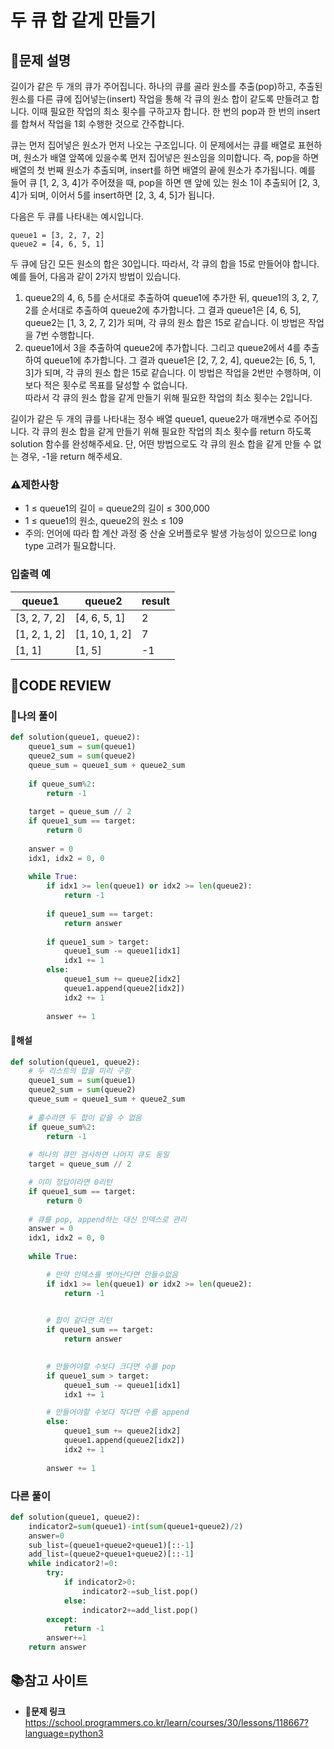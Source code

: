 # 두 큐 합 같게 만들기

## **📝문제 설명**
길이가 같은 두 개의 큐가 주어집니다. 하나의 큐를 골라 원소를 추출(pop)하고, 추출된 원소를 다른 큐에 집어넣는(insert) 작업을 통해 각 큐의 원소 합이 같도록 만들려고 합니다. 이때 필요한 작업의 최소 횟수를 구하고자 합니다. 한 번의 pop과 한 번의 insert를 합쳐서 작업을 1회 수행한 것으로 간주합니다.

큐는 먼저 집어넣은 원소가 먼저 나오는 구조입니다. 이 문제에서는 큐를 배열로 표현하며, 원소가 배열 앞쪽에 있을수록 먼저 집어넣은 원소임을 의미합니다. 즉, pop을 하면 배열의 첫 번째 원소가 추출되며, insert를 하면 배열의 끝에 원소가 추가됩니다. 예를 들어 큐 [1, 2, 3, 4]가 주어졌을 때, pop을 하면 맨 앞에 있는 원소 1이 추출되어 [2, 3, 4]가 되며, 이어서 5를 insert하면 [2, 3, 4, 5]가 됩니다.

다음은 두 큐를 나타내는 예시입니다.

```
queue1 = [3, 2, 7, 2]
queue2 = [4, 6, 5, 1]
```
두 큐에 담긴 모든 원소의 합은 30입니다. 따라서, 각 큐의 합을 15로 만들어야 합니다. 예를 들어, 다음과 같이 2가지 방법이 있습니다.

1. queue2의 4, 6, 5를 순서대로 추출하여 queue1에 추가한 뒤, queue1의 3, 2, 7, 2를 순서대로 추출하여 queue2에 추가합니다. 그 결과 queue1은 [4, 6, 5], queue2는 [1, 3, 2, 7, 2]가 되며, 각 큐의 원소 합은 15로 같습니다. 이 방법은 작업을 7번 수행합니다.
2. queue1에서 3을 추출하여 queue2에 추가합니다. 그리고 queue2에서 4를 추출하여 queue1에 추가합니다. 그 결과 queue1은 [2, 7, 2, 4], queue2는 [6, 5, 1, 3]가 되며, 각 큐의 원소 합은 15로 같습니다. 이 방법은 작업을 2번만 수행하며, 이보다 적은 횟수로 목표를 달성할 수 없습니다.  
따라서 각 큐의 원소 합을 같게 만들기 위해 필요한 작업의 최소 횟수는 2입니다.

길이가 같은 두 개의 큐를 나타내는 정수 배열 queue1, queue2가 매개변수로 주어집니다. 각 큐의 원소 합을 같게 만들기 위해 필요한 작업의 최소 횟수를 return 하도록 solution 함수를 완성해주세요. 단, 어떤 방법으로도 각 큐의 원소 합을 같게 만들 수 없는 경우, -1을 return 해주세요.
### **⚠제한사항**
- 1 ≤ queue1의 길이 = queue2의 길이 ≤ 300,000
- 1 ≤ queue1의 원소, queue2의 원소 ≤ 109
- 주의: 언어에 따라 합 계산 과정 중 산술 오버플로우 발생 가능성이 있으므로 long type 고려가 필요합니다.
### **입출력 예**
queue1 | queue2 | result
-------|--------|-------
[3, 2, 7, 2] | [4, 6, 5, 1] | 2
[1, 2, 1, 2] | [1, 10, 1, 2] | 7
[1, 1] | [1, 5] | -1
## **🧐CODE REVIEW**

### **🧾나의 풀이**

```python
def solution(queue1, queue2):
    queue1_sum = sum(queue1)
    queue2_sum = sum(queue2)
    queue_sum = queue1_sum + queue2_sum
    
    if queue_sum%2:
        return -1
    
    target = queue_sum // 2
    if queue1_sum == target:
        return 0
    
    answer = 0
    idx1, idx2 = 0, 0
    
    while True:
        if idx1 >= len(queue1) or idx2 >= len(queue2):
            return -1
        
        if queue1_sum == target:
            return answer
        
        if queue1_sum > target:
            queue1_sum -= queue1[idx1]
            idx1 += 1
        else:
            queue1_sum += queue2[idx2]
            queue1.append(queue2[idx2])
            idx2 += 1
            
        answer += 1
```

#### **📝해설**

```python
def solution(queue1, queue2):
    # 두 리스트의 합을 미리 구함
    queue1_sum = sum(queue1)
    queue2_sum = sum(queue2)
    queue_sum = queue1_sum + queue2_sum
    
    # 홀수라면 두 합이 같을 수 없음
    if queue_sum%2:
        return -1
    
    # 하나의 큐만 검사하면 나머지 큐도 동일
    target = queue_sum // 2

    # 이미 정답이라면 0리턴
    if queue1_sum == target:
        return 0
    
    # 큐를 pop, append하는 대신 인덱스로 관리
    answer = 0
    idx1, idx2 = 0, 0
    
    while True:

        # 만약 인덱스를 벗어난다면 만들수없음
        if idx1 >= len(queue1) or idx2 >= len(queue2):
            return -1
        

        # 합이 같다면 리턴
        if queue1_sum == target:
            return answer
        

        # 만들어야할 수보다 크다면 수를 pop
        if queue1_sum > target:
            queue1_sum -= queue1[idx1]
            idx1 += 1

        # 만들어야할 수보다 작다면 수를 append
        else:
            queue1_sum += queue2[idx2]
            queue1.append(queue2[idx2])
            idx2 += 1
            
        answer += 1
```

### **다른 풀이**

```python
def solution(queue1, queue2):
    indicator2=sum(queue1)-int(sum(queue1+queue2)/2)
    answer=0
    sub_list=(queue1+queue2+queue1)[::-1]
    add_list=(queue2+queue1+queue2)[::-1]
    while indicator2!=0:
        try:
            if indicator2>0:
                indicator2-=sub_list.pop()
            else:
                indicator2+=add_list.pop()
        except:
            return -1
        answer+=1
    return answer
```


## 📚참고 사이트

- **🔗문제 링크**<br/>
https://school.programmers.co.kr/learn/courses/30/lessons/118667?language=python3